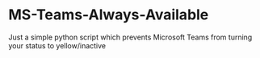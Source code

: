 # MS-Teams-Always-Available
Just a simple python script which prevents Microsoft Teams from turning your status to yellow/inactive
